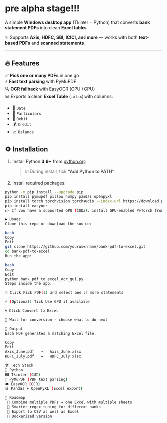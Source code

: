 # pre alpha stage!!! 

A simple **Windows desktop app** (Tkinter + Python) that converts **bank statement PDFs** into clean **Excel tables**.  

✨ Supports **Axis, HDFC, SBI, ICICI, and more** — works with both **text-based PDFs** and **scanned statements**.  

---

## 🔥 Features  

✅ **Pick one or many PDFs** in one go  
⚡ **Fast text parsing** with PyMuPDF  
🔍 **OCR fallback** with EasyOCR (CPU / GPU)  
📊 Exports a clean **Excel Table** (`.xlsx`) with columns:  
- 📅 `Date`  
- 📝 `Particulars`  
- 💸 `Debit`  
- 💰 `Credit`  
- 📈 `Balance`  


## ⚙️ Installation  

1. Install Python **3.9+** from [python.org](https://www.python.org/downloads/)  
   > ☑️ During install, tick **“Add Python to PATH”**  

2. Install required packages:  

```bash
python -m pip install --upgrade pip
pip install pymupdf pillow numpy pandas openpyxl
pip install torch torchvision torchaudio --index-url https://download.pytorch.org/whl/cpu
pip install easyocr
👉 If you have a supported GPU (CUDA), install GPU-enabled PyTorch from pytorch.org.

▶️ Usage
Clone this repo or download the source:

bash
Copy
Edit
git clone https://github.com/yourusername/bank-pdf-to-excel.git
cd bank-pdf-to-excel
Run the app:

bash
Copy
Edit
python bank_pdf_to_excel_ocr_gui.py
Steps inside the app:

🖱️ Click Pick PDF(s) and select one or more statements

⚡ (Optional) Tick Use GPU if available

🌀 Click Convert to Excel

🎉 Wait for conversion → choose what to do next

📂 Output
Each PDF generates a matching Excel file:

Copy
Edit
Axis_June.pdf   →   Axis_June.xlsx
HDFC_July.pdf   →   HDFC_July.xlsx

🛠️ Tech Stack 
🐍 Python
🖼️ Tkinter (GUI)
📖 PyMuPDF (PDF text parsing)
👁️ EasyOCR (OCR)
📊 Pandas + OpenPyXL (Excel export)

🚧 Roadmap
 📑 Combine multiple PDFs → one Excel with multiple sheets
 🔧 Smarter regex tuning for different banks
 📂 Export to CSV as well as Excel
 🐳 Dockerized version

